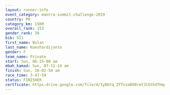 ```yaml
---
layout: runner-info 
event_category: mantra-summit-challenge-2019 
country: PH
category_km: 15KM 
overall_rank: 153
gender_rank: 38
bib: 911
first_name: Wulan
last_name: Koeshardijanto
gender: F
team_name: Private
start: Sun, 06-15-00 am
mbah_kamad: Sun, 07-11-14 am
finish: Sun, 10-02-58 am
race_time: 3-47-58
status: FINISHER
certficate: https:drive.google.com/file/d/1yBbtq_ZFTvzaBU0reYJCGthdfHqoSZet/view?usp=sharing
---
```

